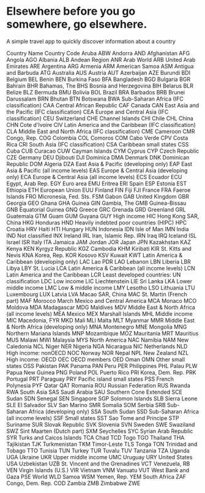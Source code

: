 Elsewhere
before you go somewhere, go elsewhere.
=========

A simple travel app to quickly discover information about a country


Country Name	Country Code
Aruba	ABW
Andorra	AND
Afghanistan	AFG
Angola	AGO
Albania	ALB
Andean Region	ANR
Arab World	ARB
United Arab Emirates	ARE
Argentina	ARG
Armenia	ARM
American Samoa	ASM
Antigua and Barbuda	ATG
Australia	AUS
Austria	AUT
Azerbaijan	AZE
Burundi	BDI
Belgium	BEL
Benin	BEN
Burkina Faso	BFA
Bangladesh	BGD
Bulgaria	BGR
Bahrain	BHR
Bahamas, The	BHS
Bosnia and Herzegovina	BIH
Belarus	BLR
Belize	BLZ
Bermuda	BMU
Bolivia	BOL
Brazil	BRA
Barbados	BRB
Brunei Darussalam	BRN
Bhutan	BTN
Botswana	BWA
Sub-Saharan Africa (IFC classification)	CAA
Central African Republic	CAF
Canada	CAN
East Asia and the Pacific (IFC classification)	CEA
Europe and Central Asia (IFC classification)	CEU
Switzerland	CHE
Channel Islands	CHI
Chile	CHL
China	CHN
Cote d'Ivoire	CIV
Latin America and the Caribbean (IFC classification)	CLA
Middle East and North Africa (IFC classification)	CME
Cameroon	CMR
Congo, Rep.	COG
Colombia	COL
Comoros	COM
Cabo Verde	CPV
Costa Rica	CRI
South Asia (IFC classification)	CSA
Caribbean small states	CSS
Cuba	CUB
Curacao	CUW
Cayman Islands	CYM
Cyprus	CYP
Czech Republic	CZE
Germany	DEU
Djibouti	DJI
Dominica	DMA
Denmark	DNK
Dominican Republic	DOM
Algeria	DZA
East Asia & Pacific (developing only)	EAP
East Asia & Pacific (all income levels)	EAS
Europe & Central Asia (developing only)	ECA
Europe & Central Asia (all income levels)	ECS
Ecuador	ECU
Egypt, Arab Rep.	EGY
Euro area	EMU
Eritrea	ERI
Spain	ESP
Estonia	EST
Ethiopia	ETH
European Union	EUU
Finland	FIN
Fiji	FJI
France	FRA
Faeroe Islands	FRO
Micronesia, Fed. Sts.	FSM
Gabon	GAB
United Kingdom	GBR
Georgia	GEO
Ghana	GHA
Guinea	GIN
Gambia, The	GMB
Guinea-Bissau	GNB
Equatorial Guinea	GNQ
Greece	GRC
Grenada	GRD
Greenland	GRL
Guatemala	GTM
Guam	GUM
Guyana	GUY
High income	HIC
Hong Kong SAR, China	HKG
Honduras	HND
Heavily indebted poor countries (HIPC)	HPC
Croatia	HRV
Haiti	HTI
Hungary	HUN
Indonesia	IDN
Isle of Man	IMN
India	IND
Not classified	INX
Ireland	IRL
Iran, Islamic Rep.	IRN
Iraq	IRQ
Iceland	ISL
Israel	ISR
Italy	ITA
Jamaica	JAM
Jordan	JOR
Japan	JPN
Kazakhstan	KAZ
Kenya	KEN
Kyrgyz Republic	KGZ
Cambodia	KHM
Kiribati	KIR
St. Kitts and Nevis	KNA
Korea, Rep.	KOR
Kosovo	KSV
Kuwait	KWT
Latin America & Caribbean (developing only)	LAC
Lao PDR	LAO
Lebanon	LBN
Liberia	LBR
Libya	LBY
St. Lucia	LCA
Latin America & Caribbean (all income levels)	LCN
Latin America and the Caribbean	LCR
Least developed countries: UN classification	LDC
Low income	LIC
Liechtenstein	LIE
Sri Lanka	LKA
Lower middle income	LMC
Low & middle income	LMY
Lesotho	LSO
Lithuania	LTU
Luxembourg	LUX
Latvia	LVA
Macao SAR, China	MAC
St. Martin (French part)	MAF
Morocco	March
Mexico and Central America	MCA
Monaco	MCO
Moldova	MDA
Madagascar	MDG
Maldives	MDV
Middle East & North Africa (all income levels)	MEA
Mexico	MEX
Marshall Islands	MHL
Middle income	MIC
Macedonia, FYR	MKD
Mali	MLI
Malta	MLT
Myanmar	MMR
Middle East & North Africa (developing only)	MNA
Montenegro	MNE
Mongolia	MNG
Northern Mariana Islands	MNP
Mozambique	MOZ
Mauritania	MRT
Mauritius	MUS
Malawi	MWI
Malaysia	MYS
North America	NAC
Namibia	NAM
New Caledonia	NCL
Niger	NER
Nigeria	NGA
Nicaragua	NIC
Netherlands	NLD
High income: nonOECD	NOC
Norway	NOR
Nepal	NPL
New Zealand	NZL
High income: OECD	OEC
OECD members	OED
Oman	OMN
Other small states	OSS
Pakistan	PAK
Panama	PAN
Peru	PER
Philippines	PHL
Palau	PLW
Papua New Guinea	PNG
Poland	POL
Puerto Rico	PRI
Korea, Dem. Rep.	PRK
Portugal	PRT
Paraguay	PRY
Pacific island small states	PSS
French Polynesia	PYF
Qatar	QAT
Romania	ROU
Russian Federation	RUS
Rwanda	RWA
South Asia	SAS
Saudi Arabia	SAU
Southern Cone Extended	SCE
Sudan	SDN
Senegal	SEN
Singapore	SGP
Solomon Islands	SLB
Sierra Leone	SLE
El Salvador	SLV
San Marino	SMR
Somalia	SOM
Serbia	SRB
Sub-Saharan Africa (developing only)	SSA
South Sudan	SSD
Sub-Saharan Africa (all income levels)	SSF
Small states	SST
Sao Tome and Principe	STP
Suriname	SUR
Slovak Republic	SVK
Slovenia	SVN
Sweden	SWE
Swaziland	SWZ
Sint Maarten (Dutch part)	SXM
Seychelles	SYC
Syrian Arab Republic	SYR
Turks and Caicos Islands	TCA
Chad	TCD
Togo	TGO
Thailand	THA
Tajikistan	TJK
Turkmenistan	TKM
Timor-Leste	TLS
Tonga	TON
Trinidad and Tobago	TTO
Tunisia	TUN
Turkey	TUR
Tuvalu	TUV
Tanzania	TZA
Uganda	UGA
Ukraine	UKR
Upper middle income	UMC
Uruguay	URY
United States	USA
Uzbekistan	UZB
St. Vincent and the Grenadines	VCT
Venezuela, RB	VEN
Virgin Islands (U.S.)	VIR
Vietnam	VNM
Vanuatu	VUT
West Bank and Gaza	PSE
World	WLD
Samoa	WSM
Yemen, Rep.	YEM
South Africa	ZAF
Congo, Dem. Rep.	COD
Zambia	ZMB
Zimbabwe	ZWE
